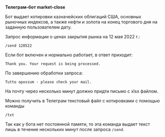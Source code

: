 **Телеграм-бот market-close**

Бот выдает котировки казначейских облигаций США, основных
рыночных индексов, а также нефти и золота на конец торгового
дня на заданную пользователем дату.

Запрос информации о ценах закрытия рынка на 12 мая 2022 г.:

```/send 120522```

Если бот включен и нормально работает, в ответ приходит:

```Thank you. Your request is being processed.```

По завершению обработки запроса:

```Tutto opossum - please check your mail.```

На почту через несколько минут должно придти письмо с xlsx файлом.

Можно получить в Телеграм текстовый файл с котировками с помощью команды

```/txt```

Так как у бота нет постоянной памяти, то эта команда выдает текст лишь
в течение нескольких минут после запроса ```/send```.

